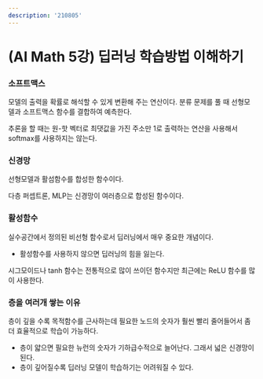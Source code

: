 ```yaml
---
description: '210805'
---
```


# \(AI Math 5강\) 딥러닝 학습방법 이해하기

### 소프트맥스

모델의 출력을 확률로 해석할 수 있게 변환해 주는 연산이다. 분류 문제를 풀 때 선형모델과 소프트맥스 함수를 결합하여 예측한다.

추론을 할 때는 원-핫 벡터로 최댓값을 가진 주소만 1로 출력하는 연산을 사용해서 softmax를 사용하지는 않는다.



### 신경망

선형모델과 활섬함수를 합성한 함수이다.

다층 퍼셉트론, MLP는 신경망이 여러층으로 합성된 함수이다.



### 활성함수

실수공간에서 정의된 비선형 함수로서 딥러닝에서 매우 중요한 개념이다.

* 활성함수를 사용하지 않으면 딥러닝의 힘을 잃는다.

시그모이드나 tanh 함수는 전통적으로 많이 쓰이던 함수지만 최근에는 ReLU 함수를 많이 사용한다.



### 층을 여러개 쌓는 이유

층이 깊을 수록 목적함수를 근사하는데 필요한 노드의 숫자가 훨씬 빨리 줄어들어서 좀 더 효율적으로 학습이 가능하다.

* 층이 얇으면 필요한 뉴런의 숫자가 기하급수적으로 늘어난다. 그래서 넓은 신경망이 된다.
* 층이 깊어질수록 딥러닝 모델이 학습하기는 어려워질 수 있다.


